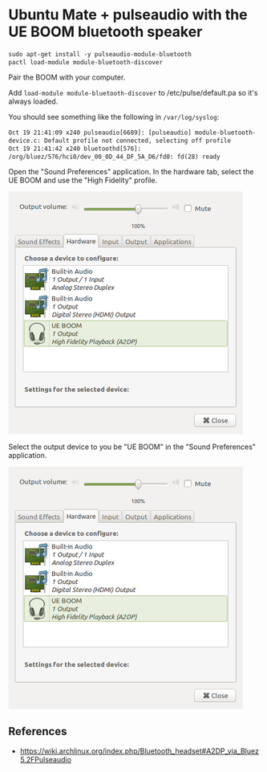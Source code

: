 # Ubuntu Mate + pulseaudio with the UE BOOM bluetooth speaker

```
sudo apt-get install -y pulseaudio-module-bluetooth
pactl load-module module-bluetooth-discover
```

Pair the BOOM with your computer.

Add `load-module module-bluetooth-discover` to /etc/pulse/default.pa so it's always loaded.

You should see something like the following in `/var/log/syslog`:

```
Oct 19 21:41:09 x240 pulseaudio[6689]: [pulseaudio] module-bluetooth-device.c: Default profile not connected, selecting off profile
Oct 19 21:41:42 x240 bluetoothd[576]: /org/bluez/576/hci0/dev_00_0D_44_DF_5A_D6/fd0: fd(28) ready
```

Open the "Sound Preferences" application. In the hardware tab, select the UE BOOM and use the "High Fidelity" profile.

![](/images/soud-prefs-harware-ueboom.png)

Select the output device to you be "UE BOOM" in the "Sound Preferences" application.

![](/images/soud-prefs-harware-ueboom.png)

## References

* https://wiki.archlinux.org/index.php/Bluetooth_headset#A2DP_via_Bluez5.2FPulseaudio